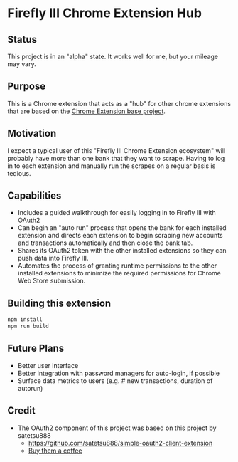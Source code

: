 # Firefly III Chrome Extension Hub

## Status
This project is in an "alpha" state. It works well for me, but your mileage may
vary.

## Purpose
This is a Chrome extension that acts as a "hub" for other chrome extensions that
are based on the [Chrome Extension base project](
https://github.com/bradsk88/firefly-iii-chrome-extension-base).

## Motivation
I expect a typical user of this "Firefly III Chrome Extension ecosystem" will 
probably have more than one bank that they want to scrape. Having to log in to
each extension and manually run the scrapes on a regular basis is tedious.

## Capabilities
- Includes a guided walkthrough for easily logging in to Firefly III with OAuth2
- Can begin an "auto run" process that opens the bank for each installed 
  extension and directs each extension to begin scraping new accounts and 
  transactions automatically and then close the bank tab.
- Shares its OAuth2 token with the other installed extensions so they can push
  data into Firefly III.
- Automates the process of granting runtime permissions to the other installed
  extensions to minimize the required permissions for Chrome Web Store submission.

## Building this extension
```bash
npm install
npm run build
```

## Future Plans
- Better user interface
- Better integration with password managers for auto-login, if possible
- Surface data metrics to users (e.g. # new transactions, duration of autorun)

## Credit
- The OAuth2 component of this project was based on this project by satetsu888
  - https://github.com/satetsu888/simple-oauth2-client-extension
  - [Buy them a coffee](https://www.buymeacoffee.com/satetsu888)
